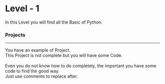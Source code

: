 # Level - 1

In this Level you will find all the Basic of Python.

### Projects
---
You have an example of Project.
<br>
This Project is not complete but you will have some Code.
<br>
<br>
Even you do not know how to do completely, the important you have some code to find the good way. 
<br>
Just use comments to replace after. 
